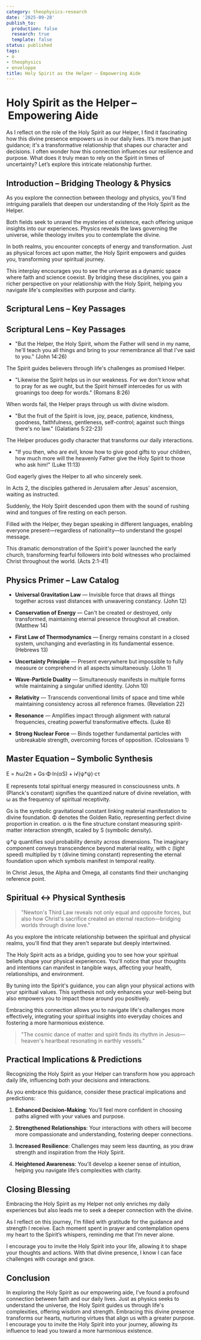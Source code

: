 ```yaml
---
category: theophysics-research
date: '2025-09-28'
publish_to:
  production: false
  research: true
  template: false
status: published
tags:
- o
- theophysics
- enveloppe
title: Holy Spirit as the Helper – Empowering Aide
---
```

   
# Holy Spirit as the Helper – Empowering Aide   
   
As I reflect on the role of the Holy Spirit as our Helper, I find it fascinating how this divine presence empowers us in our daily lives. It’s more than just guidance; it's a transformative relationship that shapes our character and decisions. I often wonder how this connection influences our resilience and purpose. What does it truly mean to rely on the Spirit in times of uncertainty? Let’s explore this intricate relationship further.   
   
## Introduction – Bridging Theology & Physics   
   
As you explore the connection between theology and physics, you'll find intriguing parallels that deepen our understanding of the Holy Spirit as the Helper.   
   
Both fields seek to unravel the mysteries of existence, each offering unique insights into our experiences. Physics reveals the laws governing the universe, while theology invites you to contemplate the divine.   
   
In both realms, you encounter concepts of energy and transformation. Just as physical forces act upon matter, the Holy Spirit empowers and guides you, transforming your spiritual journey.   
   
This interplay encourages you to see the universe as a dynamic space where faith and science coexist. By bridging these disciplines, you gain a richer perspective on your relationship with the Holy Spirit, helping you navigate life's complexities with purpose and clarity.   
   
## Scriptural Lens – Key Passages   
   
## Scriptural Lens – Key Passages   
   
* "But the Helper, the Holy Spirit, whom the Father will send in my name, he'll teach you all things and bring to your remembrance all that I've said to you." (John 14:26)   
   
The Spirit guides believers through life's challenges as promised Helper.   
   
* "Likewise the Spirit helps us in our weakness. For we don't know what to pray for as we ought, but the Spirit himself intercedes for us with groanings too deep for words." (Romans 8:26)   
   
When words fail, the Helper prays through us with divine wisdom.   
   
* "But the fruit of the Spirit is love, joy, peace, patience, kindness, goodness, faithfulness, gentleness, self-control; against such things there's no law." (Galatians 5:22-23)   
   
The Helper produces godly character that transforms our daily interactions.   
   
* "If you then, who are evil, know how to give good gifts to your children, how much more will the heavenly Father give the Holy Spirit to those who ask him!" (Luke 11:13)   
   
God eagerly gives the Helper to all who sincerely seek.   
   
In Acts 2, the disciples gathered in Jerusalem after Jesus' ascension, waiting as instructed.   
   
Suddenly, the Holy Spirit descended upon them with the sound of rushing wind and tongues of fire resting on each person.   
   
Filled with the Helper, they began speaking in different languages, enabling everyone present—regardless of nationality—to understand the gospel message.   
   
This dramatic demonstration of the Spirit's power launched the early church, transforming fearful followers into bold witnesses who proclaimed Christ throughout the world. (Acts 2:1-41)   
   
## Physics Primer – Law Catalog   
   
* **Universal Gravitation Law** — Invisible force that draws all things together across vast distances with unwavering constancy. (John 12)   
   
* **Conservation of Energy** — Can't be created or destroyed, only transformed, maintaining eternal presence throughout all creation. (Matthew 14)   
   
* **First Law of Thermodynamics** — Energy remains constant in a closed system, unchanging and everlasting in its fundamental essence. (Hebrews 13)   
   
* **Uncertainty Principle** — Present everywhere but impossible to fully measure or comprehend in all aspects simultaneously. (John 1)   
   
* **Wave-Particle Duality** — Simultaneously manifests in multiple forms while maintaining a singular unified identity. (John 10)   
   
* **Relativity** — Transcends conventional limits of space and time while maintaining consistency across all reference frames. (Revelation 22)   
   
* **Resonance** — Amplifies impact through alignment with natural frequencies, creating powerful transformative effects. (Luke 8)   
   
* **Strong Nuclear Force** — Binds together fundamental particles with unbreakable strength, overcoming forces of opposition. (Colossians 1)   
   
## Master Equation – Symbolic Synthesis   
   
E = ℏω/2π + Gs·Φ·ln(αS) + i√(ψ†ψ)·cτ   
   
E represents total spiritual energy measured in consciousness units. ℏ (Planck's constant) signifies the quantized nature of divine revelation, with ω as the frequency of spiritual receptivity.   
   
Gs is the symbolic gravitational constant linking material manifestation to divine foundation. Φ denotes the Golden Ratio, representing perfect divine proportion in creation. α is the fine structure constant measuring spirit-matter interaction strength, scaled by S (symbolic density).   
   
ψ†ψ quantifies soul probability density across dimensions. The imaginary component conveys transcendence beyond material reality, with c (light speed) multiplied by τ (divine timing constant) representing the eternal foundation upon which symbols manifest in temporal reality.   
   
In Christ Jesus, the Alpha and Omega, all constants find their unchanging reference point.   
   
## Spiritual ↔ Physical Synthesis   
   
> "Newton's Third Law reveals not only equal and opposite forces, but also how Christ's sacrifice created an eternal reaction—bridging worlds through divine love."   
   
As you explore the intricate relationship between the spiritual and physical realms, you'll find that they aren't separate but deeply intertwined.   
   
The Holy Spirit acts as a bridge, guiding you to see how your spiritual beliefs shape your physical experiences. You'll notice that your thoughts and intentions can manifest in tangible ways, affecting your health, relationships, and environment.   
   
By tuning into the Spirit's guidance, you can align your physical actions with your spiritual values. This synthesis not only enhances your well-being but also empowers you to impact those around you positively.   
   
Embracing this connection allows you to navigate life's challenges more effectively, integrating your spiritual insights into everyday choices and fostering a more harmonious existence.   
   
> "The cosmic dance of matter and spirit finds its rhythm in Jesus—heaven's heartbeat resonating in earthly vessels."   
   
## Practical Implications & Predictions   
   
Recognizing the Holy Spirit as your Helper can transform how you approach daily life, influencing both your decisions and interactions.   
   
As you embrace this guidance, consider these practical implications and predictions:   
   
1. **Enhanced Decision-Making**: You’ll feel more confident in choosing paths aligned with your values and purpose.   
   
2. **Strengthened Relationships**: Your interactions with others will become more compassionate and understanding, fostering deeper connections.   
   
3. **Increased Resilience**: Challenges may seem less daunting, as you draw strength and inspiration from the Holy Spirit.   
   
4. **Heightened Awareness**: You'll develop a keener sense of intuition, helping you navigate life’s complexities with clarity.   
   
## Closing Blessing   
   
Embracing the Holy Spirit as my Helper not only enriches my daily experiences but also leads me to seek a deeper connection with the divine.   
   
As I reflect on this journey, I’m filled with gratitude for the guidance and strength I receive. Each moment spent in prayer and contemplation opens my heart to the Spirit’s whispers, reminding me that I’m never alone.   
   
I encourage you to invite the Holy Spirit into your life, allowing it to shape your thoughts and actions. With that divine presence, I know I can face challenges with courage and grace.   
   
## Conclusion   
   
In exploring the Holy Spirit as our empowering aide, I’ve found a profound connection between faith and our daily lives. Just as physics seeks to understand the universe, the Holy Spirit guides us through life's complexities, offering wisdom and strength. Embracing this divine presence transforms our hearts, nurturing virtues that align us with a greater purpose. I encourage you to invite the Holy Spirit into your journey, allowing its influence to lead you toward a more harmonious existence.